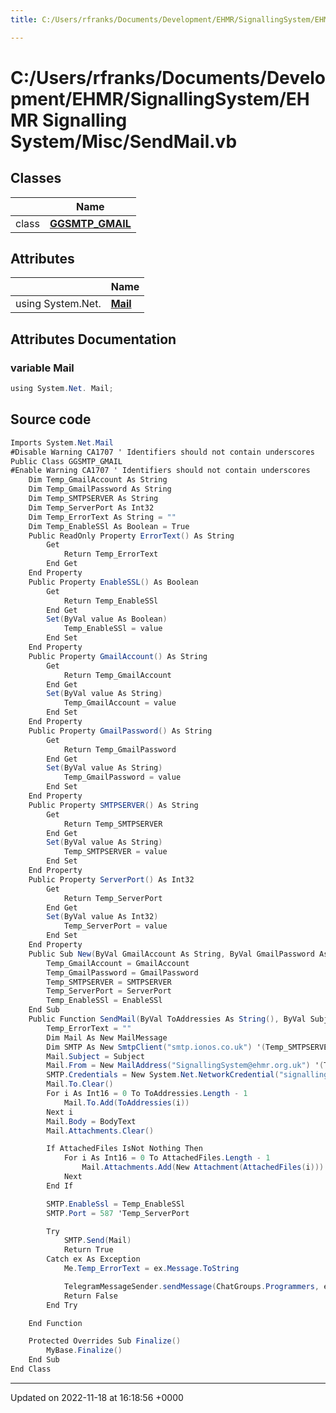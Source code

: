 ```yaml
---
title: C:/Users/rfranks/Documents/Development/EHMR/SignallingSystem/EHMR Signalling System/Misc/SendMail.vb

---
```


# C:/Users/rfranks/Documents/Development/EHMR/SignallingSystem/EHMR Signalling System/Misc/SendMail.vb



## Classes

|                | Name           |
| -------------- | -------------- |
| class | **[GGSMTP_GMAIL](/SignallingSystem-doc/mainsystem/Classes/classGGSMTP__GMAIL/)**  |

## Attributes

|                | Name           |
| -------------- | -------------- |
| ﻿using System.Net. | **[Mail](/SignallingSystem-doc/mainsystem/Files/SendMail_8vb/#variable-mail)**  |



## Attributes Documentation

### variable Mail

```csharp
﻿using System.Net. Mail;
```



## Source code

```csharp
Imports System.Net.Mail
#Disable Warning CA1707 ' Identifiers should not contain underscores
Public Class GGSMTP_GMAIL
#Enable Warning CA1707 ' Identifiers should not contain underscores
    Dim Temp_GmailAccount As String
    Dim Temp_GmailPassword As String
    Dim Temp_SMTPSERVER As String
    Dim Temp_ServerPort As Int32
    Dim Temp_ErrorText As String = ""
    Dim Temp_EnableSSl As Boolean = True
    Public ReadOnly Property ErrorText() As String
        Get
            Return Temp_ErrorText
        End Get
    End Property
    Public Property EnableSSL() As Boolean
        Get
            Return Temp_EnableSSl
        End Get
        Set(ByVal value As Boolean)
            Temp_EnableSSl = value
        End Set
    End Property
    Public Property GmailAccount() As String
        Get
            Return Temp_GmailAccount
        End Get
        Set(ByVal value As String)
            Temp_GmailAccount = value
        End Set
    End Property
    Public Property GmailPassword() As String
        Get
            Return Temp_GmailPassword
        End Get
        Set(ByVal value As String)
            Temp_GmailPassword = value
        End Set
    End Property
    Public Property SMTPSERVER() As String
        Get
            Return Temp_SMTPSERVER
        End Get
        Set(ByVal value As String)
            Temp_SMTPSERVER = value
        End Set
    End Property
    Public Property ServerPort() As Int32
        Get
            Return Temp_ServerPort
        End Get
        Set(ByVal value As Int32)
            Temp_ServerPort = value
        End Set
    End Property
    Public Sub New(ByVal GmailAccount As String, ByVal GmailPassword As String, Optional ByVal SMTPSERVER As String = "smtp.gmail.com", Optional ByVal ServerPort As Int32 = 587, Optional ByVal EnableSSl As Boolean = True)
        Temp_GmailAccount = GmailAccount
        Temp_GmailPassword = GmailPassword
        Temp_SMTPSERVER = SMTPSERVER
        Temp_ServerPort = ServerPort
        Temp_EnableSSl = EnableSSl
    End Sub
    Public Function SendMail(ByVal ToAddressies As String(), ByVal Subject As String, ByVal BodyText As String, Optional ByVal AttachedFiles As String() = Nothing) As Boolean
        Temp_ErrorText = ""
        Dim Mail As New MailMessage
        Dim SMTP As New SmtpClient("smtp.ionos.co.uk") '(Temp_SMTPSERVER)
        Mail.Subject = Subject
        Mail.From = New MailAddress("SignallingSystem@ehmr.org.uk") '(Temp_GmailAccount)
        SMTP.Credentials = New System.Net.NetworkCredential("signallingsystem@ehmr.org.uk", "Hertford.81") '(Temp_GmailAccount, Temp_GmailPassword) '<-- Password Here
        Mail.To.Clear()
        For i As Int16 = 0 To ToAddressies.Length - 1
            Mail.To.Add(ToAddressies(i))
        Next i
        Mail.Body = BodyText
        Mail.Attachments.Clear()

        If AttachedFiles IsNot Nothing Then
            For i As Int16 = 0 To AttachedFiles.Length - 1
                Mail.Attachments.Add(New Attachment(AttachedFiles(i)))
            Next
        End If

        SMTP.EnableSsl = Temp_EnableSSl
        SMTP.Port = 587 'Temp_ServerPort

        Try
            SMTP.Send(Mail)
            Return True
        Catch ex As Exception
            Me.Temp_ErrorText = ex.Message.ToString

            TelegramMessageSender.sendMessage(ChatGroups.Programmers, ex.ToString())
            Return False
        End Try

    End Function

    Protected Overrides Sub Finalize()
        MyBase.Finalize()
    End Sub
End Class
```


-------------------------------

Updated on 2022-11-18 at 16:18:56 +0000

